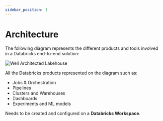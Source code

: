 ```yaml
---
sidebar_position: 1
---
```


# Architecture

The following diagram represents the different products and tools involved in a Databricks end-to-end solution: 

![Well Architected Lakehouse](/img/well-architected-lakehouse-2025-07-10.png)

All the Databricks products represented on the diagram such as:

- Jobs & Orchestration
- Pipelines
- Clusters and Warehouses
- Dashboards
- Experiments and ML models

Needs to be created and configured on a **Databricks Workspace**.